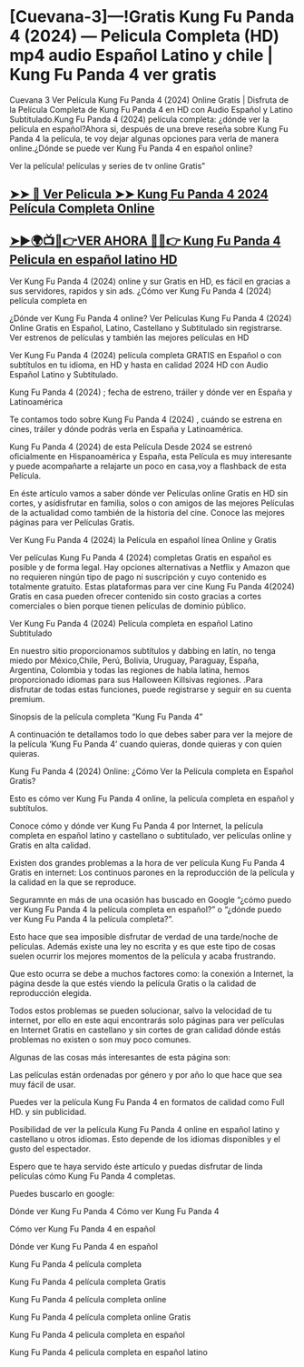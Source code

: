 <h1 class="heading-element" dir="auto">
[Cuevana-3]—!Gratis Kung Fu Panda 4 (2024) — Pelicula Completa (HD) mp4 audio Español Latino y chile | Kung Fu Panda 4 ver gratis</h1>

Cuevana 3 Ver Película Kung Fu Panda 4 (2024) Online Gratis | Disfruta de la Película Completa de Kung Fu Panda 4 en HD con Audio Español y Latino Subtitulado.Kung Fu Panda 4 (2024) película completa: ¿dónde ver la película en español?Ahora si, después de una breve reseña sobre Kung Fu Panda 4 la película, te voy dejar algunas opciones para verla de manera online.¿Dónde se puede ver Kung Fu Panda 4 en español online?

Ver la película! películas y series de tv online Gratis”
<h2 dir="auto" class="heading-element"><a href="https://t.co/w9AvK3ivxn" rel="nofollow">➤➤ 📱 Ver Pelicula ➤➤ Kung Fu Panda 4 2024 Película Completa Online</a></h2>

<h2 dir="auto" class="heading-element"><a href="https://t.co/w9AvK3ivxn" rel="nofollow">➤►🌍📺📱👉VER AHORA 🔴✅👉 Kung Fu Panda 4 Pelicula en español latino HD</a></h2>

Ver Kung Fu Panda 4 (2024) online y sur Gratis en HD, es fácil en gracias a sus servidores, rapidos y sin ads. ¿Cómo ver Kung Fu Panda 4 (2024) película completa en

¿Dónde ver Kung Fu Panda 4 online? Ver Películas Kung Fu Panda 4 (2024) Online Gratis en Español, Latino, Castellano y Subtitulado sin registrarse. Ver estrenos de películas y también las mejores películas en HD

Ver Kung Fu Panda 4 (2024) película completa GRATIS en Español o con subtítulos en tu idioma, en HD y hasta en calidad 2024 HD con Audio Español Latino y Subtitulado.

Kung Fu Panda 4 (2024) ; fecha de estreno, tráiler y dónde ver en España y Latinoamérica

Te contamos todo sobre Kung Fu Panda 4 (2024) , cuándo se estrena en cines, tráiler y dónde podrás verla en España y Latinoamérica.

Kung Fu Panda 4 (2024) de esta Película Desde 2024 se estrenó oficialmente en Hispanoamérica y España, esta Película es muy interesante y puede acompañarte a relajarte un poco en casa,voy a flashback de esta Película.

En éste artículo vamos a saber dónde ver Películas online Gratis en HD sin cortes, y asídisfrutar en familia, solos o con amigos de las mejores Películas de la actualidad como también de la historia del cine. Conoce las mejores páginas para ver Películas Gratis.

Ver Kung Fu Panda 4 (2024) la Película en español línea Online y Gratis

Ver películas Kung Fu Panda 4 (2024) completas Gratis en español es posible y de forma legal. Hay opciones alternativas a Netflix y Amazon que no requieren ningún tipo de pago ni suscripción y cuyo contenido es totalmente gratuito. Estas plataformas para ver cine Kung Fu Panda 4(2024) Gratis en casa pueden ofrecer contenido sin costo gracias a cortes comerciales o bien porque tienen películas de dominio público.

Ver Kung Fu Panda 4 (2024) Película completa en español Latino Subtitulado

En nuestro sitio proporcionamos subtítulos y dabbing en latín, no tenga miedo por México,Chile, Perú, Bolivia, Uruguay, Paraguay, España, Argentina, Colombia y todas las regiones de habla latina, hemos proporcionado idiomas para sus Halloween Killsivas regiones. .Para disfrutar de todas estas funciones, puede registrarse y seguir en su cuenta premium.

Sinopsis de la película completa “Kung Fu Panda 4”

A continuación te detallamos todo lo que debes saber para ver la mejore de la película ‘Kung Fu Panda 4’ cuando quieras, donde quieras y con quien quieras.

Kung Fu Panda 4 (2024) Online: ¿Cómo Ver la Película completa en Español Gratis?

Esto es cómo ver Kung Fu Panda 4 online, la película completa en español y subtítulos.

Conoce cómo y dónde ver Kung Fu Panda 4 por Internet, la película completa en español latino y castellano o subtitulado, ver películas online y Gratis en alta calidad.

Existen dos grandes problemas a la hora de ver película Kung Fu Panda 4 Gratis en internet: Los continuos parones en la reproducción de la película y la calidad en la que se reproduce.

Seguramnte en más de una ocasión has buscado en Google “¿cómo puedo ver Kung Fu Panda 4 la película completa en español?” o “¿dónde puedo ver Kung Fu Panda 4 la película completa?”.

Esto hace que sea imposible disfrutar de verdad de una tarde/noche de películas. Además existe una ley no escrita y es que este tipo de cosas suelen ocurrir los mejores momentos de la película y acaba frustrando.

Que esto ocurra se debe a muchos factores como: la conexión a Internet, la página desde la que estés viendo la película Gratis o la calidad de reproducción elegida.

Todos estos problemas se pueden solucionar, salvo la velocidad de tu internet, por ello en este aqui encontrarás solo páginas para ver películas en Internet Gratis en castellano y sin cortes de gran calidad dónde estás problemas no existen o son muy poco comunes.

Algunas de las cosas más interesantes de esta página son:

Las películas están ordenadas por género y por año lo que hace que sea muy fácil de usar.

Puedes ver la película Kung Fu Panda 4 en formatos de calidad como Full HD. y sin publicidad.

Posibilidad de ver la película Kung Fu Panda 4 online en español latino y castellano u otros idiomas. Esto depende de los idiomas disponibles y el gusto del espectador.

Espero que te haya servido éste artículo y puedas disfrutar de linda películas cómo Kung Fu Panda 4 completas.

Puedes buscarlo en google:

Dónde ver Kung Fu Panda 4 Cómo ver Kung Fu Panda 4

Cómo ver Kung Fu Panda 4 en español

Dónde ver Kung Fu Panda 4 en español

Kung Fu Panda 4 película completa

Kung Fu Panda 4 película completa Gratis

Kung Fu Panda 4 película completa online

Kung Fu Panda 4 película completa online Gratis

Kung Fu Panda 4 pelicula completa en español

Kung Fu Panda 4 pelicula completa en español latino
